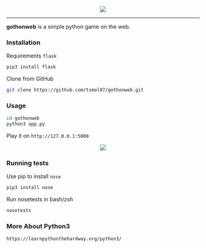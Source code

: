 <p align="center">
    <img src="https://github.com/tsmol07/gothonweb/blob/master/image/3.jpg">
</p>

---

**gothonweb** is a simple python game on the web.

### Installation
Requirements `flask`
```bash
pip3 install flask
```
Clone from GitHub
```bash
git clone https://github.com/tsmol07/gothonweb.git
```

### Usage
```bash
cd gothonweb
python3 app.py
```
Play it on `http://127.0.0.1:5000`

<p align="center">
    <img src="https://github.com/tsmol07/gothonweb/blob/master/image/3.jpg">
</p>

### Running tests

Use pip to install `nose`
```bash
pip3 install nose
```

Run nosetests in bash/zsh
```bash
nosetests
```

### More About Python3
```
https://learnpythonthehardway.org/python3/
```